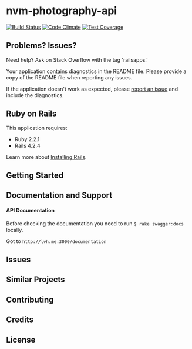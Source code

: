 # nvm-photography-api
[![Build Status](https://travis-ci.org/esbanarango/nvm-photography-api.svg?branch=master)](https://travis-ci.org/esbanarango/nvm-photography-api) [![Code Climate](https://codeclimate.com/github/esbanarango/nvm-photography-api/badges/gpa.svg)](https://codeclimate.com/github/esbanarango/nvm-photography-api) [![Test Coverage](https://codeclimate.com/github/esbanarango/nvm-photography-api/badges/coverage.svg)](https://codeclimate.com/github/esbanarango/nvm-photography-api)

Problems? Issues?
-----------

Need help? Ask on Stack Overflow with the tag 'railsapps.'

Your application contains diagnostics in the README file. Please provide a copy of the README file when reporting any issues.

If the application doesn't work as expected, please [report an issue](https://github.com/RailsApps/rails_apps_composer/issues)
and include the diagnostics.

Ruby on Rails
-------------

This application requires:

- Ruby 2.2.1
- Rails 4.2.4

Learn more about [Installing Rails](http://railsapps.github.io/installing-rails.html).

Getting Started
---------------

Documentation and Support
-------------------------
#### API Documentation

Before checking the documentation you need to run `$ rake swagger:docs` locally.

Got to `http://lvh.me:3000/documentation`

Issues
-------------

Similar Projects
----------------

Contributing
------------

Credits
-------

License
-------
